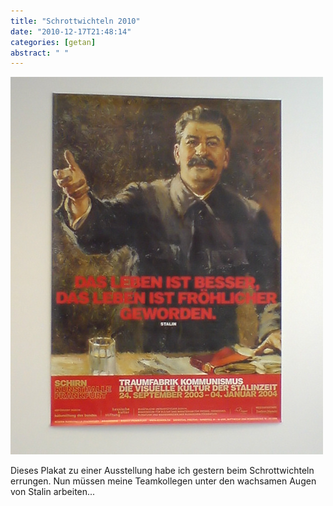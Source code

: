 ```yaml
---
title: "Schrottwichteln 2010"
date: "2010-12-17T21:48:14"
categories: [getan]
abstract: " "
---
```


![Schrottwichteln](schrottwichteln.jpg)

Dieses Plakat zu einer Ausstellung habe ich gestern beim Schrottwichteln errungen. Nun müssen meine Teamkollegen unter den wachsamen Augen von Stalin arbeiten...
